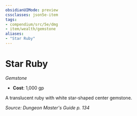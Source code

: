 ```yaml
---
obsidianUIMode: preview
cssclasses: json5e-item
tags:
- compendium/src/5e/dmg
- item/wealth/gemstone
aliases: 
- "Star Ruby"
---
```

# Star Ruby
*Gemstone*  

- **Cost**: 1,000 gp

A translucent ruby with white star-shaped center gemstone.

*Source: Dungeon Master's Guide p. 134*